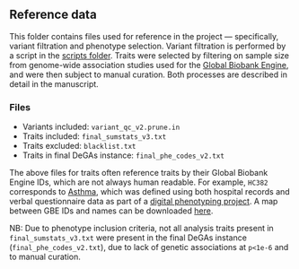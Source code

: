 ## Reference data

This folder contains files used for reference in the project — specifically, variant filtration and phenotype selection. Variant filtration is performed by a script in the [scripts folder](../scripts). Traits were selected by filtering on sample size from genome-wide association studies used for the [Global Biobank Engine](biobankengine.stanford.edu), and were then subject to manual curation. Both processes are described in detail in the manuscript.

### Files

- Variants included: `variant_qc_v2.prune.in`
- Traits included: `final_sumstats_v3.txt`
- Traits excluded: `blacklist.txt`
- Traits in final DeGAs instance: `final_phe_codes_v2.txt`

The above files for traits often reference traits by their Global Biobank Engine IDs, which are not always human readable. For example, `HC382` corresponds to [Asthma](https://biobankengine.stanford.edu/RIVAS_HG19/coding/HC382), which was defined using both hospital records and verbal questionnaire data as part of a [digital phenotyping project](https://www.ncbi.nlm.nih.gov/pmc/articles/PMC7212271/). A map between GBE IDs and names can be downloaded [here](https://biobankengine.stanford.edu/downloads/).

NB: Due to phenotype inclusion criteria, not all analysis traits present in `final_sumstats_v3.txt` were present in the final DeGAs instance (`final_phe_codes_v2.txt`), due to lack of genetic associations at `p<1e-6` and to manual curation. 
